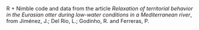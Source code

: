 R + Nimble code and data from the article _Relaxation of territorial behavior in the Eurasian otter during low-water conditions in a Mediterranean river_, from Jiménez, J.; Del Río, L.; Godinho, R. and Ferreras, P.
